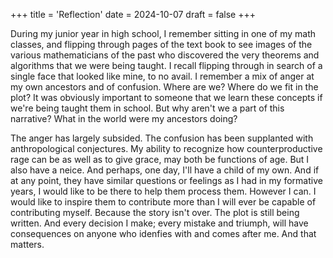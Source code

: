 +++
title = 'Reflection'
date = 2024-10-07
draft = false
+++

During my junior year in high school, I remember sitting in one of my math classes, and flipping through pages of the text book to see images of the various mathematicians of the past who discovered the very theorems and algorithms that we were being taught. I recall flipping through in search of a single face that looked like mine, to no avail. I remember a mix of anger at my own ancestors and of confusion. Where are we? Where do we fit in the plot? It was obviously important to someone that we learn these concepts if we're being taught them in school. But why aren't we a part of this narrative? What in the world were my ancestors doing?

The anger has largely subsided. The confusion has been supplanted with anthropological conjectures. My ability to recognize how counterproductive rage can be as well as to give grace, may both be functions of age. But I also have a neice. And perhaps, one day, I'll have a child of my own. And if at any point, they have similar questions or feelings as I had in my formative years, I would like to be there to help them process them. However I can. I would like to inspire them to contribute more than I will ever be capable of contributing myself. Because the story isn't over. The plot is still being written. And every decision I make; every mistake and triumph, will have consequences on anyone who idenfies with and comes after me. And that matters.
